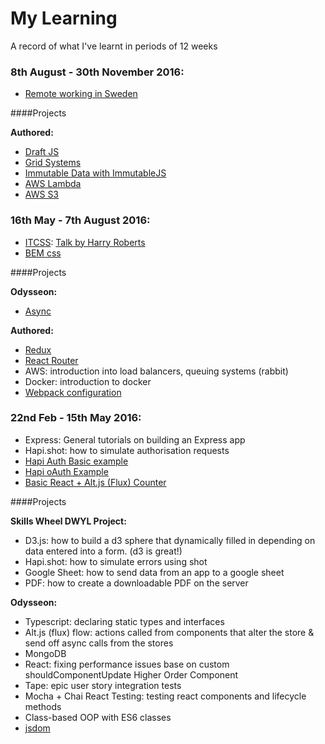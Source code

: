 # My Learning
A record of what I've learnt in periods of 12 weeks

### 8th August - 30th November 2016:

- [Remote working in Sweden](https://github.com/dwyl/remote-working/issues/8#issuecomment-246621363)

####Projects

**Authored:**
  - [Draft JS](https://facebook.github.io/draft-js/)
  - [Grid Systems](http://roylee0704.github.io/react-flexbox-grid/)
  - [Immutable Data with ImmutableJS](https://facebook.github.io/immutable-js/)
  - [AWS Lambda](https://github.com/dwyl/learn-aws-lambda)
  - [AWS S3](http://docs.aws.amazon.com/AmazonS3/latest/dev/Welcome.html)

### 16th May - 7th August 2016:
  - [ITCSS](https://www.xfive.co/blog/itcss-scalable-maintainable-css-architecture/): [Talk by Harry Roberts](https://www.youtube.com/watch?v=1OKZOV-iLj4)
  - [BEM css](https://css-tricks.com/bem-101/)

####Projects

**Odysseon:**
  - [Async](https://github.com/caolan/async)
  
**Authored:**
  - [Redux](https://github.com/reactjs/redux)
  - [React Router](https://github.com/reactjs/react-router)
  - AWS: introduction into load balancers, queuing systems (rabbit)
  - Docker: introduction to docker
  - [Webpack configuration](https://github.com/webpack)

### 22nd Feb - 15th May 2016:

- Express: General tutorials on building an Express app
- Hapi.shot: how to simulate authorisation requests
- [Hapi Auth Basic example](https://github.com/Jbarget/basic-hapi-auth)
- [Hapi oAuth Example](https://github.com/Jbarget/oauth-example)
- [Basic React + Alt.js (Flux) Counter](https://github.com/mantagen/react-altjs-example-0)

####Projects

**Skills Wheel DWYL Project:**
  - D3.js: how to build a d3 sphere that dynamically filled in depending on data entered into a form. (d3 is great!)
  - Hapi.shot: how to simulate errors using shot
  - Google Sheet: how to send data from an app to a google sheet
  - PDF: how to create a downloadable PDF on the server
  
**Odysseon:**

  - Typescript: declaring static types and interfaces
  - Alt.js (flux) flow: actions called from components that alter the store & send off async calls from the stores
  - MongoDB
  - React: fixing performance issues base on custom shouldComponentUpdate Higher Order Component
  - Tape: epic user story integration tests
  - Mocha + Chai React Testing: testing react components and lifecycle methods
  - Class-based OOP with ES6 classes
  - [jsdom](https://github.com/tmpvar/jsdom)
    
